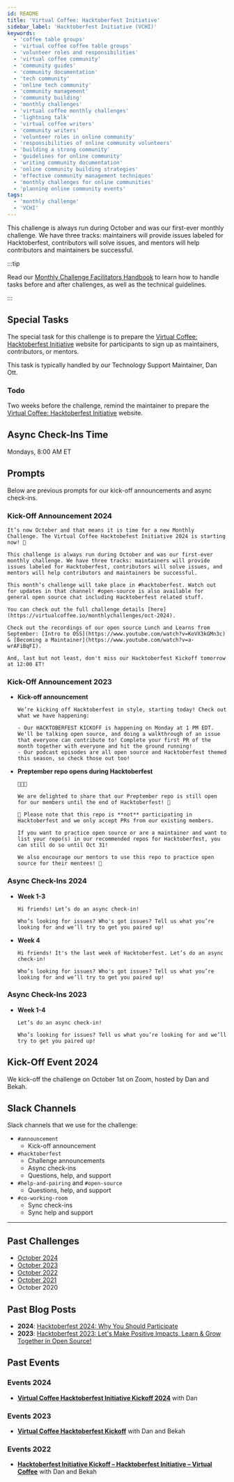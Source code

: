 ```yaml
---
id: README
title: 'Virtual Coffee: Hacktoberfest Initiative'
sidebar_label: 'Hacktoberfest Initiative (VCHI)'
keywords:
  - 'coffee table groups'
  - 'virtual coffee coffee table groups'
  - 'volunteer roles and responsibilities'
  - 'virtual coffee community'
  - 'community guides'
  - 'community documentation'
  - 'tech community'
  - 'online tech community'
  - 'community management'
  - 'community building'
  - 'monthly challenges'
  - 'virtual coffee monthly challenges'
  - 'lightning talk'
  - 'virtual coffee writers'
  - 'community writers'
  - 'volunteer roles in online community'
  - 'responsibilities of online community volunteers'
  - 'building a strong community'
  - 'guidelines for online community'
  - 'writing community documentation'
  - 'online community building strategies'
  - 'effective community management techniques'
  - 'monthly challenges for online communities'
  - 'planning online community events'
tags:
  - 'monthly challenge'
  - 'VCHI'
---
```


This challenge is always run during October and was our first-ever monthly challenge. We have three tracks: maintainers will provide issues labeled for Hacktoberfest, contributors will solve issues, and mentors will help contributors and maintainers be successful.

:::tip

Read our [Monthly Challenge Facilitators Handbook](../facilitators-docs/README.md) to learn how to handle tasks before and after challenges, as well as the technical guidelines.

:::

## Special Tasks

The special task for this challenge is to prepare the [Virtual Coffee: Hacktoberfest Initiative](https://hacktoberfest.virtualcoffee.io/) website for participants to sign up as maintainers, contributors, or mentors.

This task is typically handled by our Technology Support Maintainer, Dan Ott.

### Todo

Two weeks before the challenge, remind the maintainer to prepare the [Virtual Coffee: Hacktoberfest Initiative](https://hacktoberfest.virtualcoffee.io/) website.

## Async Check-Ins Time

Mondays, 8:00 AM ET

## Prompts

Below are previous prompts for our kick-off announcements and async check-ins.

### Kick-Off Announcement 2024

```text
It’s now October and that means it is time for a new Monthly Challenge. The Virtual Coffee Hacktobefest Initiative 2024 is starting now! 🎃

This challenge is always run during October and was our first-ever monthly challenge. We have three tracks: maintainers will provide issues labeled for Hacktoberfest, contributors will solve issues, and mentors will help contributors and maintainers be successful.

This month’s challenge will take place in #hacktoberfest. Watch out for updates in that channel! #open-source is also available for general open source chat including Hacktoberfest related stuff.

You can check out the full challenge details [here](https://virtualcoffee.io/monthlychallenges/oct-2024).

Check out the recordings of our open source Lunch and Learns from September: [Intro to OSS](https://www.youtube.com/watch?v=KoVX3kGMn3c) & [Becoming a Maintainer](https://www.youtube.com/watch?v=a-wrAFiBqFI).

And, last but not least, don't miss our Hacktoberfest Kickoff tomorrow at 12:00 ET!
```

### Kick-Off Announcement 2023

- **Kick-off announcement**

  ```text
  We’re kicking off Hacktoberfest in style, starting today! Check out what we have happening:

  - Our HACKTOBERFEST KICKOFF is happening on Monday at 1 PM EDT. We'll be talking open source, and doing a walkthrough of an issue that everyone can contribute to! Complete your first PR of the month together with everyone and hit the ground running!
  - Our podcast episodes are all open source and Hacktoberfest themed this season, so check those out too!
  ```

- **Preptember repo opens during Hacktoberfest**

  ```text
  🥁🥁🥁

  We are delighted to share that our Preptember repo is still open for our members until the end of Hacktoberfest! 🎉

  📢 Please note that this repo is **not** participating in Hacktoberfest and we only accept PRs from our existing members.

  If you want to practice open source or are a maintainer and want to list your repo(s) in our recommended repos for Hacktoberfest, you can still do so until Oct 31!

  We also encourage our mentors to use this repo to practice open source for their mentees! 🙌
  ```

### Async Check-Ins 2024

- **Week 1-3**

  ```text
  Hi friends! Let’s do an async check-in!

  Who’s looking for issues? Who's got issues? Tell us what you’re looking for and we’ll try to get you paired up!
  ```

- **Week 4**

  ```text
  Hi friends! It's the last week of Hacktoberfest. Let’s do an async check-in!

  Who’s looking for issues? Who's got issues? Tell us what you’re looking for and we’ll try to get you paired up!
  ```

### Async Check-Ins 2023

- **Week 1-4**

  ```text
  Let’s do an async check-in!

  Who’s looking for issues? Tell us what you’re looking for and we’ll try to get you paired up!
  ```

## Kick-Off Event 2024

We kick-off the challenge on October 1st on Zoom, hosted by Dan and Bekah.

## Slack Channels

Slack channels that we use for the challenge:

- `#announcement`
  - Kick-off announcement
- `#hacktoberfest`
  - Challenge announcements
  - Async check-ins
  - Questions, help, and support
- `#help-and-pairing` and `#open-source`
  - Questions, help, and support
- `#co-working-room`
  - Sync check-ins
  - Sync help and support

---

## Past Challenges

- [October 2024](https://virtualcoffee.io/monthlychallenges/oct-2024)
- [October 2023](https://virtualcoffee.io/monthlychallenges/oct-2023)
- [October 2022](https://virtualcoffee.io/monthlychallenges/oct-2022)
- [October 2021](https://virtualcoffee.io/monthlychallenges/oct-2021)
- October 2020

## Past Blog Posts

- **2024**: [Hacktoberfest 2024: Why You Should Participate](https://dev.to/virtualcoffee/hacktoberfest-2024-why-you-should-participate-4ffm)
- **2023**: [Hacktoberfest 2023: Let's Make Positive Impacts, Learn & Grow Together in Open Source!](https://dev.to/virtualcoffee/hacktoberfest-2023-lets-make-positive-impacts-learn-grow-together-in-open-source-52a1)

## Past Events

### Events 2024

- **[Virtual Coffee Hacktoberfest Initiative Kickoff 2024](https://www.youtube.com/watch?v=NhX2GSCvR6Q)** with Dan

### Events 2023

- **[Virtual Coffee Hacktoberfest Kickoff](https://www.youtube.com/watch?v=yk7OigN9D-c)** with Dan and Bekah

### Events 2022

- **[Hacktoberfest Initiative Kickoff – Hacktoberfest Initiative – Virtual Coffee](https://www.youtube.com/watch?v=4Pt-14e08xE)** with Dan and Bekah
